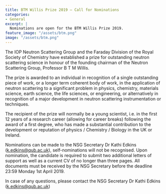 ```yaml
---
title: BTM Willis Prize 2019 – Call for Nominations
categories:
- General
excerpt: |
  Nominations are open for the BTM Willis Prize 2019.
feature_image: "/assets/btm.png"
image: "/assets/btm.png"
---
```


The IOP Neutron Scattering Group and the Faraday Division of the Royal Society of Chemistry have established a prize for outstanding neutron scattering science in honour of the founding chairman of the Neutron Scattering Group, Professor B T M Willis.

The prize is awarded to an individual in recognition of a single outstanding piece of work, or a longer term coherent body of work, in the application of neutron scattering to a significant problem in physics, chemistry, materials science, earth science, the life sciences, or engineering, or alternatively in recognition of a major development in neutron scattering instrumentation or techniques.

The recipient of the prize will normally be a young scientist, i.e. in the first 12 years of a research career (allowing for career breaks) following the award of a first degree, who has made a substantial contribution to the development or reputation of physics / Chemistry / Biology in the UK or Ireland.

Nominations can be made to the NSG Secretary Dr Kathi Edkins ([k.edkins@qub.ac.uk](mailto:k.edkins@qub.ac.uk)), self-nominations will not be recognised. Upon nomination, the candidate is required to submit two additional letters of support as well as a current CV of no longer than three pages. All documents must be received by the NSG Secretary before the deadline 23:59 Monday 1st April 2019.

In case of any questions, please contact the NSG Secretary Dr Kathi Edkins ([k.edkins@qub.ac.uk](mailto:k.edkins@qub.ac.uk))
